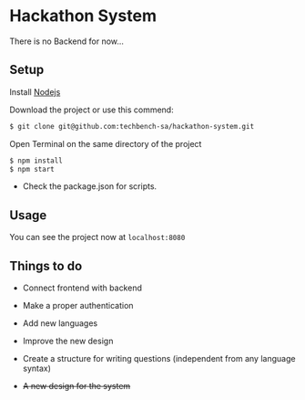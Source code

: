 # Hackathon System

There is no Backend for now...

## Setup

Install [Nodejs](http://nodejs.org)

Download the project or use this commend:
```bash
$ git clone git@github.com:techbench-sa/hackathon-system.git
```

Open Terminal on the same directory of the project
```bash
$ npm install
$ npm start
```

* Check the package.json for scripts.

## Usage

You can see the project now at `localhost:8080`

## Things to do
- Connect frontend with backend
- Make a proper authentication
- Add new languages
- Improve the new design
- Create a structure for writing questions (independent from any language syntax)

- ~~A new design for the system~~
